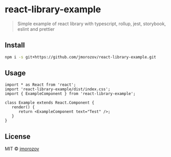 # react-library-example

> Simple example of react library with typescript, rollup, jest, storybook, eslint and prettier

## Install

```bash
npm i -s git+https://github.com/jmorozov/react-library-example.git
```

## Usage

```tsx
import * as React from 'react';
import 'react-library-example/dist/index.css';
import { ExampleComponent } from 'react-library-example';

class Example extends React.Component {
   render() {
      return <ExampleComponent text="Test" />;
   }
}
```

## License

MIT © [jmorozov](https://github.com/jmorozov)
